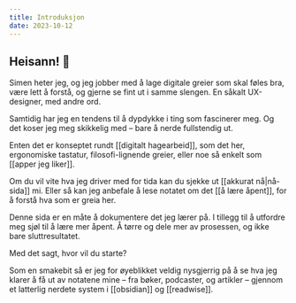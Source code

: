 ```yaml
---
title: Introduksjon
date: 2023-10-12
---
```


## Heisann! 👋

Simen heter jeg, og jeg jobber med å lage digitale greier som skal føles bra, være lett å forstå, og gjerne se fint ut i samme slengen. En såkalt UX-designer, med andre ord.

Samtidig har jeg en tendens til å dypdykke i ting som fascinerer meg. Og det koser jeg meg skikkelig med – bare å nerde fullstendig ut.

Enten det er konseptet rundt [[digitalt hagearbeid]], som det her, ergonomiske tastatur, filosofi-lignende greier, eller noe så enkelt som [[apper jeg liker]].

Om du vil vite hva jeg driver med for tida kan du sjekke ut [[akkurat nå|nå-sida]] mi. Eller så kan jeg anbefale å lese notatet om det [[å lære åpent]], for å forstå hva som er greia her.

Denne sida er en måte å dokumentere det jeg lærer på. I tillegg til å utfordre meg sjøl til å lære mer åpent. Å tørre og dele mer av prosessen, og ikke bare sluttresultatet.

Med det sagt, hvor vil du starte?



Som en smakebit så er jeg for øyeblikket veldig nysgjerrig på å se hva jeg klarer å få ut av notatene mine – fra bøker, podcaster, og artikler – gjennom et latterlig nerdete system i [[obsidian]] og [[readwise]].